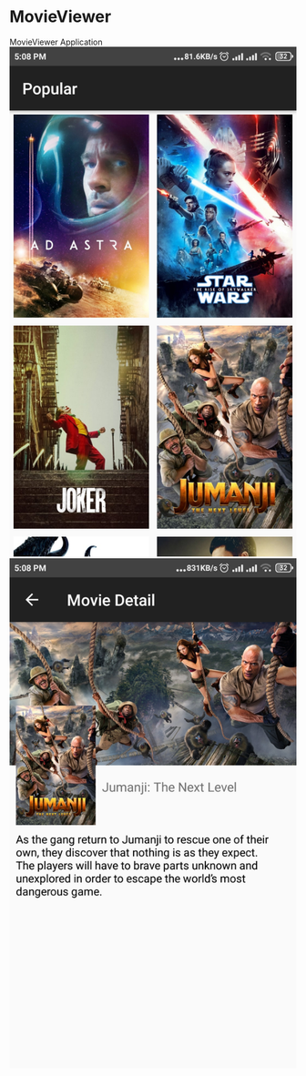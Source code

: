 # MovieViewer
MovieViewer Application
![kotlin movie app](https://github.com/htet-paing/MovieViewer/blob/master/Screenshot_2020-01-09-17-08-17-510_com.example.movieviewer.jpg)
![Kotlin Movie app](https://github.com/htet-paing/MovieViewer/blob/master/Screenshot_2020-01-09-17-08-41-437_com.example.movieviewer.jpg)

